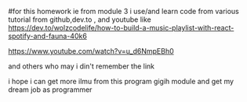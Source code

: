 #for this homework ie from module 3
i use/and learn code from various tutorial from github,dev.to , and youtube
like https://dev.to/wolzcodelife/how-to-build-a-music-playlist-with-react-spotify-and-fauna-40k6

https://www.youtube.com/watch?v=u_d6NmpEBh0

and others who may i din't remember the link

i hope i can get more ilmu from this program gigih module and get my dream job as programmer
